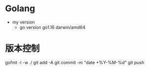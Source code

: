 # Golang
- my version
    - go version go1.16 darwin/amd64

# 版本控制
gofmt -l -w ./
git add -A
git commit -m "date +%Y-%M-%d"
git push